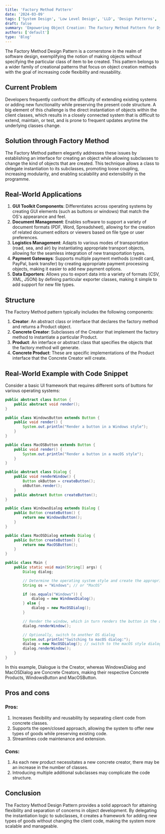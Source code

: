 ```yaml
---
title: 'Factory Method Pattern'
date: '2024-03-09'
tags: ['System Design', 'Low Level Design', 'LLD', 'Design Patterns', 'Creational Design Pattern']
draft: false
summary: 'Empowering Object Creation: The Factory Method Pattern for Dynamic and Scalable System Design.'
authors: ['default']
type: 'Blog'
---
```


The Factory Method Design Pattern is a cornerstone in the realm of software design, exemplifying the notion of making objects without specifying the particular class of item to be created. This pattern belongs to a wider family of creational patterns that focus on object creation methods with the goal of increasing code flexibility and reusability.

## Current Problem

Developers frequently confront the difficulty of extending existing systems or adding new functionality while preserving the present code structure. A big element of this challenge is the direct instantiation of objects within the client classes, which results in a closely connected system that is difficult to extend, maintain, or test, and is prone to frequent updates anytime the underlying classes change.

## Solution through Factory Method

The Factory Method pattern elegantly addresses these issues by establishing an interface for creating an object while allowing subclasses to change the kind of objects that are created. This technique allows a class to delegate instantiation to its subclasses, promoting loose coupling, increasing modularity, and enabling scalability and extensibility in the programme.

## Real-World Applications

1. **GUI Toolkit Components**: Differentiates across operating systems by creating GUI elements (such as buttons or windows) that match the OS's appearance and feel.
2. **Document Management**: Enables software to support a variety of document formats (PDF, Word, Spreadsheet), allowing for the creation of related document editors or viewers based on file type or user preferences.
3. **Logistics Management**: Adapts to various modes of transportation (road, sea, and air) by instantiating appropriate transport objects, allowing for the seamless integration of new transportation types.
4. **Payment Gateways**: Supports multiple payment methods (credit card, PayPal, bank transfer) by creating appropriate payment processing objects, making it easier to add new payment options.
5. **Data Exporters**: Allows you to export data into a variety of formats (CSV, XML, JSON) by defining particular exporter classes, making it simple to add support for new file types.

## Structure

The Factory Method pattern typically includes the following components:

1. **Creator**: An abstract class or interface that declares the factory method and returns a Product object.
2. **Concrete Creator**: Subclasses of the Creator that implement the factory method to instantiate a particular Product.
3. **Product**: An interface or abstract class that specifies the objects that the factory method will generate.
4. **Concrete Product**: These are specific implementations of the Product interface that the Concrete Creator will create.

## Real-World Example with Code Snippet

Consider a basic UI framework that requires different sorts of buttons for various operating systems:

```Java
public abstract class Button {
    public abstract void render();
}

public class WindowsButton extends Button {
    public void render() {
        System.out.println("Render a button in a Windows style");
    }
}

public class MacOSButton extends Button {
    public void render() {
        System.out.println("Render a button in a macOS style");
    }
}

public abstract class Dialog {
    public void renderWindow() {
        Button okButton = createButton();
        okButton.render();
    }
    public abstract Button createButton();
}

public class WindowsDialog extends Dialog {
    public Button createButton() {
        return new WindowsButton();
    }
}

public class MacOSDialog extends Dialog {
    public Button createButton() {
        return new MacOSButton();
    }
}
```

```Java
public class Main {
    public static void main(String[] args) {
        Dialog dialog;

        // Determine the operating system style and create the appropriate dialog
        String os = "Windows"; // or "MacOS"

        if (os.equals("Windows")) {
            dialog = new WindowsDialog();
        } else {
            dialog = new MacOSDialog();
        }

        // Render the window, which in turn renders the button in the appropriate style
        dialog.renderWindow();

        // Optionally, switch to another OS dialog
        System.out.println("Switching to macOS dialog:");
        dialog = new MacOSDialog(); // switch to the macOS style dialog
        dialog.renderWindow();
    }
}

```

In this example, Dialogue is the Creator, whereas WindowsDialog and MacOSDialog are Concrete Creators, making their respective Concrete Products, WindowsButton and MacOSButton.

## Pros and cons

### Pros:

1. Increases flexibility and reusability by separating client code from concrete classes.
2. Supports the open/closed approach, allowing the system to offer new types of goods while preserving existing code.
3. Streamlines code maintenance and extension.

### Cons:

1. As each new product necessitates a new concrete creator, there may be an increase in the number of classes.
2. Introducing multiple additional subclasses may complicate the code structure.

## Conclusion

The Factory Method Design Pattern provides a solid approach for attaining flexibility and separation of concerns in object development. By delegating the instantiation logic to subclasses, it creates a framework for adding new types of goods without changing the client code, making the system more scalable and manageable.

